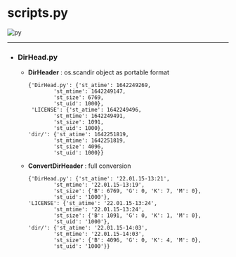 # scripts.py

![py](https://img.shields.io/badge/python-v3.9-informational)

****

- ### DirHead.py

    - **DirHeader** : os.scandir object as portable format
        ```
        {'DirHead.py': {'st_atime': 1642249269,
                'st_mtime': 1642249147,
                'st_size': 6769,
                'st_uid': 1000},
         'LICENSE': {'st_atime': 1642249496,
                'st_mtime': 1642249491,
                'st_size': 1091,
                'st_uid': 1000},
      'dir/': {'st_atime': 1642251819,
                'st_mtime': 1642251819,
                'st_size': 4096,
                'st_uid': 1000}}
        ```
    - **ConvertDirHeader** : full conversion
        ```
      {'DirHead.py': {'st_atime': '22.01.15-13:21',
                'st_mtime': '22.01.15-13:19',
                'st_size': {'B': 6769, 'G': 0, 'K': 7, 'M': 0},
                'st_uid': '1000'},
      'LICENSE': {'st_atime': '22.01.15-13:24',
                'st_mtime': '22.01.15-13:24',
                'st_size': {'B': 1091, 'G': 0, 'K': 1, 'M': 0},
                'st_uid': '1000'},
      'dir/': {'st_atime': '22.01.15-14:03',
                'st_mtime': '22.01.15-14:03',
                'st_size': {'B': 4096, 'G': 0, 'K': 4, 'M': 0},
                'st_uid': '1000'}}
      ```
    
